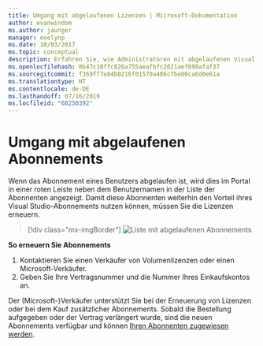 ```yaml
---
title: Umgang mit abgelaufenen Lizenzen | Microsoft-Dokumentation
author: evanwindom
ms.author: jaunger
manager: evelynp
ms.date: 10/03/2017
ms.topic: conceptual
description: Erfahren Sie, wie Administratoren mit abgelaufenen Visual Studio-Abonnements umgehen können.
ms.openlocfilehash: 0b47c18ffc826a755aeafbfc2621aef890afaf37
ms.sourcegitcommit: f369ff7e84b0216f01570a486c7be80ca6d0e61a
ms.translationtype: HT
ms.contentlocale: de-DE
ms.lasthandoff: 07/16/2019
ms.locfileid: "68250392"
---
```

# <a name="handling-expired-subscriptions"></a>Umgang mit abgelaufenen Abonnements

Wenn das Abonnement eines Benutzers abgelaufen ist, wird dies im Portal in einer roten Leiste neben dem Benutzernamen in der Liste der Abonnenten angezeigt. Damit diese Abonnenten weiterhin den Vorteil ihres Visual Studio-Abonnements nutzen können, müssen Sie die Lizenzen erneuern.
> [!div class="mx-imgBorder"]
> ![Liste mit abgelaufenen Abonnements](_img/expired-subscriptions/expired-list.png)

**So erneuern Sie Abonnements**
1. Kontaktieren Sie einen Verkäufer von Volumenlizenzen oder einen Microsoft-Verkäufer.
2. Geben Sie Ihre Vertragsnummer und die Nummer Ihres Einkaufskontos an.

Der (Microsoft-)Verkäufer unterstützt Sie bei der Erneuerung von Lizenzen oder bei dem Kauf zusätzlicher Abonnements. Sobald die Bestellung aufgegeben oder der Vertrag verlängert wurde, sind die neuen Abonnements verfügbar und können [Ihren Abonnenten zugewiesen werden](assign-license.md).
